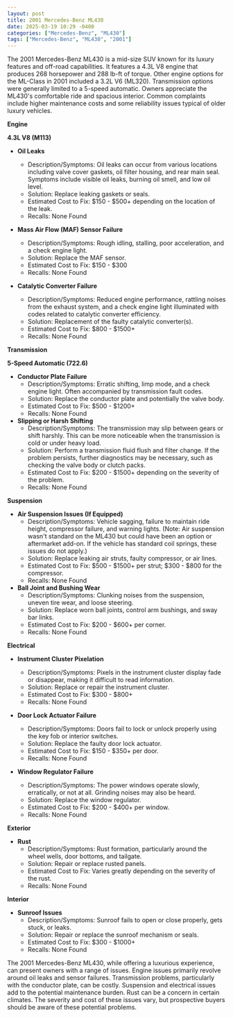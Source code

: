 ```yaml
---
layout: post
title: 2001 Mercedes-Benz ML430
date: 2025-03-19 10:29 -0400
categories: ["Mercedes-Benz", "ML430"]
tags: ["Mercedes-Benz", "ML430", "2001"]
---
```

The 2001 Mercedes-Benz ML430 is a mid-size SUV known for its luxury features and off-road capabilities. It features a 4.3L V8 engine that produces 268 horsepower and 288 lb-ft of torque. Other engine options for the ML-Class in 2001 included a 3.2L V6 (ML320). Transmission options were generally limited to a 5-speed automatic. Owners appreciate the ML430's comfortable ride and spacious interior. Common complaints include higher maintenance costs and some reliability issues typical of older luxury vehicles.

**Engine**

**4.3L V8 (M113)**

*   **Oil Leaks**
    *   Description/Symptoms: Oil leaks can occur from various locations including valve cover gaskets, oil filter housing, and rear main seal. Symptoms include visible oil leaks, burning oil smell, and low oil level.
    *   Solution: Replace leaking gaskets or seals.
    *   Estimated Cost to Fix: $150 - $500+ depending on the location of the leak.
    * Recalls: None Found

*   **Mass Air Flow (MAF) Sensor Failure**
    *   Description/Symptoms: Rough idling, stalling, poor acceleration, and a check engine light.
    *   Solution: Replace the MAF sensor.
    *   Estimated Cost to Fix: $150 - $300
    * Recalls: None Found

* **Catalytic Converter Failure**
    * Description/Symptoms: Reduced engine performance, rattling noises from the exhaust system, and a check engine light illuminated with codes related to catalytic converter efficiency.
    * Solution: Replacement of the faulty catalytic converter(s).
    * Estimated Cost to Fix: $800 - $1500+
    * Recalls: None Found

**Transmission**

**5-Speed Automatic (722.6)**

*   **Conductor Plate Failure**
    *   Description/Symptoms: Erratic shifting, limp mode, and a check engine light. Often accompanied by transmission fault codes.
    *   Solution: Replace the conductor plate and potentially the valve body.
    *   Estimated Cost to Fix: $500 - $1200+
    * Recalls: None Found
*   **Slipping or Harsh Shifting**
    *   Description/Symptoms: The transmission may slip between gears or shift harshly. This can be more noticeable when the transmission is cold or under heavy load.
    *   Solution: Perform a transmission fluid flush and filter change. If the problem persists, further diagnostics may be necessary, such as checking the valve body or clutch packs.
    *   Estimated Cost to Fix: $200 - $1500+ depending on the severity of the problem.
    * Recalls: None Found

**Suspension**

*   **Air Suspension Issues (If Equipped)**
    *   Description/Symptoms: Vehicle sagging, failure to maintain ride height, compressor failure, and warning lights. (Note: Air suspension wasn't standard on the ML430 but could have been an option or aftermarket add-on. If the vehicle has standard coil springs, these issues do not apply.)
    *   Solution: Replace leaking air struts, faulty compressor, or air lines.
    *   Estimated Cost to Fix: $500 - $1500+ per strut; $300 - $800 for the compressor.
    * Recalls: None Found
*   **Ball Joint and Bushing Wear**
    *   Description/Symptoms: Clunking noises from the suspension, uneven tire wear, and loose steering.
    *   Solution: Replace worn ball joints, control arm bushings, and sway bar links.
    *   Estimated Cost to Fix: $200 - $600+ per corner.
    * Recalls: None Found

**Electrical**

*   **Instrument Cluster Pixelation**
    *   Description/Symptoms: Pixels in the instrument cluster display fade or disappear, making it difficult to read information.
    *   Solution: Replace or repair the instrument cluster.
    *   Estimated Cost to Fix: $300 - $800+
    * Recalls: None Found
*   **Door Lock Actuator Failure**
    *   Description/Symptoms: Doors fail to lock or unlock properly using the key fob or interior switches.
    *   Solution: Replace the faulty door lock actuator.
    *   Estimated Cost to Fix: $150 - $350+ per door.
    * Recalls: None Found

*   **Window Regulator Failure**
    *   Description/Symptoms: The power windows operate slowly, erratically, or not at all. Grinding noises may also be heard.
    *   Solution: Replace the window regulator.
    *   Estimated Cost to Fix: $200 - $400+ per window.
    * Recalls: None Found

**Exterior**

*   **Rust**
    *   Description/Symptoms: Rust formation, particularly around the wheel wells, door bottoms, and tailgate.
    *   Solution: Repair or replace rusted panels.
    *   Estimated Cost to Fix: Varies greatly depending on the severity of the rust.
    * Recalls: None Found

**Interior**

*   **Sunroof Issues**
    *   Description/Symptoms: Sunroof fails to open or close properly, gets stuck, or leaks.
    *   Solution: Repair or replace the sunroof mechanism or seals.
    *   Estimated Cost to Fix: $300 - $1000+
    * Recalls: None Found

The 2001 Mercedes-Benz ML430, while offering a luxurious experience, can present owners with a range of issues. Engine issues primarily revolve around oil leaks and sensor failures. Transmission problems, particularly with the conductor plate, can be costly. Suspension and electrical issues add to the potential maintenance burden. Rust can be a concern in certain climates. The severity and cost of these issues vary, but prospective buyers should be aware of these potential problems.

